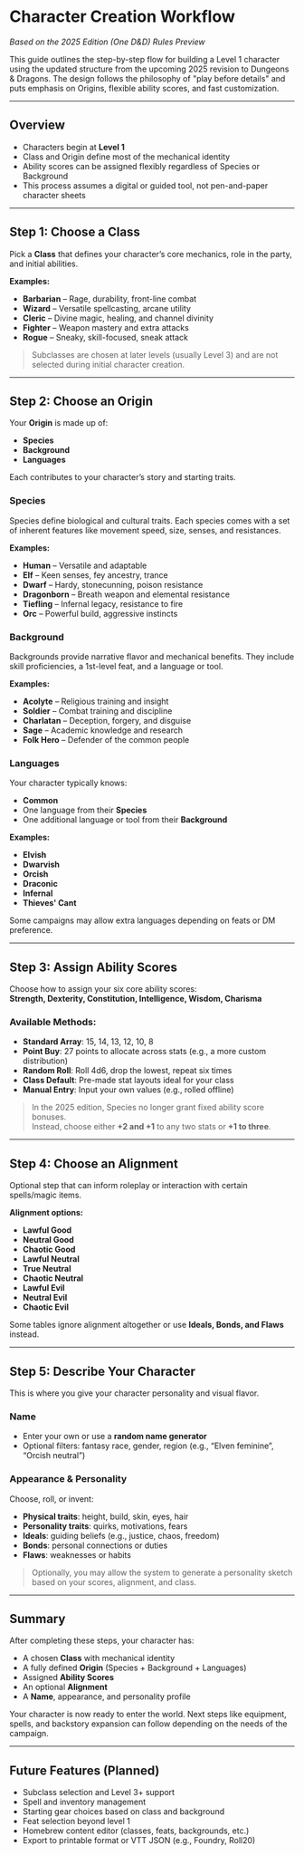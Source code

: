 # Character Creation Workflow  
*Based on the 2025 Edition (One D&D) Rules Preview*

This guide outlines the step-by-step flow for building a Level 1 character using the updated structure from the upcoming 2025 revision to Dungeons & Dragons. The design follows the philosophy of "play before details" and puts emphasis on Origins, flexible ability scores, and fast customization.

---

## Overview

- Characters begin at **Level 1**
- Class and Origin define most of the mechanical identity
- Ability scores can be assigned flexibly regardless of Species or Background
- This process assumes a digital or guided tool, not pen-and-paper character sheets

---

## Step 1: Choose a Class

Pick a **Class** that defines your character’s core mechanics, role in the party, and initial abilities.

**Examples:**
- **Barbarian** – Rage, durability, front-line combat
- **Wizard** – Versatile spellcasting, arcane utility
- **Cleric** – Divine magic, healing, and channel divinity
- **Fighter** – Weapon mastery and extra attacks
- **Rogue** – Sneaky, skill-focused, sneak attack

> Subclasses are chosen at later levels (usually Level 3) and are not selected during initial character creation.

---

## Step 2: Choose an Origin

Your **Origin** is made up of:
- **Species**
- **Background**
- **Languages**

Each contributes to your character’s story and starting traits.

### Species

Species define biological and cultural traits. Each species comes with a set of inherent features like movement speed, size, senses, and resistances.

**Examples:**
- **Human** – Versatile and adaptable
- **Elf** – Keen senses, fey ancestry, trance
- **Dwarf** – Hardy, stonecunning, poison resistance
- **Dragonborn** – Breath weapon and elemental resistance
- **Tiefling** – Infernal legacy, resistance to fire
- **Orc** – Powerful build, aggressive instincts

### Background

Backgrounds provide narrative flavor and mechanical benefits. They include skill proficiencies, a 1st-level feat, and a language or tool.

**Examples:**
- **Acolyte** – Religious training and insight
- **Soldier** – Combat training and discipline
- **Charlatan** – Deception, forgery, and disguise
- **Sage** – Academic knowledge and research
- **Folk Hero** – Defender of the common people

### Languages

Your character typically knows:
- **Common**
- One language from their **Species**
- One additional language or tool from their **Background**

**Examples:**
- **Elvish**
- **Dwarvish**
- **Orcish**
- **Draconic**
- **Infernal**
- **Thieves' Cant**

Some campaigns may allow extra languages depending on feats or DM preference.

---

## Step 3: Assign Ability Scores

Choose how to assign your six core ability scores:  
**Strength, Dexterity, Constitution, Intelligence, Wisdom, Charisma**

### Available Methods:
- **Standard Array**: 15, 14, 13, 12, 10, 8
- **Point Buy**: 27 points to allocate across stats (e.g., a more custom distribution)
- **Random Roll**: Roll 4d6, drop the lowest, repeat six times
- **Class Default**: Pre-made stat layouts ideal for your class
- **Manual Entry**: Input your own values (e.g., rolled offline)

> In the 2025 edition, Species no longer grant fixed ability score bonuses.  
> Instead, choose either **+2 and +1** to any two stats or **+1 to three**.

---

## Step 4: Choose an Alignment

Optional step that can inform roleplay or interaction with certain spells/magic items.

**Alignment options:**
- **Lawful Good**
- **Neutral Good**
- **Chaotic Good**
- **Lawful Neutral**
- **True Neutral**
- **Chaotic Neutral**
- **Lawful Evil**
- **Neutral Evil**
- **Chaotic Evil**

Some tables ignore alignment altogether or use **Ideals, Bonds, and Flaws** instead.

---

## Step 5: Describe Your Character

This is where you give your character personality and visual flavor.

### Name
- Enter your own or use a **random name generator**
- Optional filters: fantasy race, gender, region (e.g., “Elven feminine”, “Orcish neutral”)

### Appearance & Personality
Choose, roll, or invent:
- **Physical traits**: height, build, skin, eyes, hair
- **Personality traits**: quirks, motivations, fears
- **Ideals**: guiding beliefs (e.g., justice, chaos, freedom)
- **Bonds**: personal connections or duties
- **Flaws**: weaknesses or habits

> Optionally, you may allow the system to generate a personality sketch based on your scores, alignment, and class.

---

## Summary

After completing these steps, your character has:
- A chosen **Class** with mechanical identity
- A fully defined **Origin** (Species + Background + Languages)
- Assigned **Ability Scores**
- An optional **Alignment**
- A **Name**, appearance, and personality profile

Your character is now ready to enter the world. Next steps like equipment, spells, and backstory expansion can follow depending on the needs of the campaign.

---

## Future Features (Planned)

- Subclass selection and Level 3+ support
- Spell and inventory management
- Starting gear choices based on class and background
- Feat selection beyond level 1
- Homebrew content editor (classes, feats, backgrounds, etc.)
- Export to printable format or VTT JSON (e.g., Foundry, Roll20)